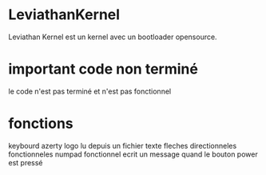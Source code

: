 # LeviathanKernel

Leviathan Kernel est un kernel avec un bootloader opensource.

# important code non terminé

le code n'est pas terminé et n'est pas fonctionnel

# fonctions

keybourd azerty
logo lu depuis un fichier texte
fleches directionneles fonctionneles
numpad fonctionnel
ecrit un message quand le bouton power est pressé
